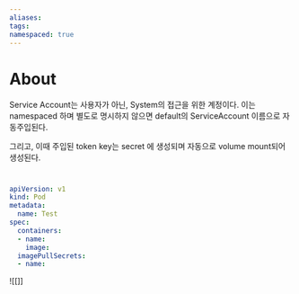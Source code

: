 ```yaml
---
aliases: 
tags: 
namespaced: true
---
```

# About

Service Account는 사용자가 아닌, System의 접근을 위한 계정이다. 이는 namespaced 하며 별도로 명시하지 않으면 default의 ServiceAccount 이름으로 자동주입된다. 

그리고, 이때 주입된 token key는 secret 에 생성되며 자동으로 volume mount되어 생성된다. 
##

# 

``` yml
apiVersion: v1
kind: Pod
metadata:
  name: Test
spec:
  containers:
  - name:
    image:
  imagePullSecrets:
  - name: 

```



![[]]

